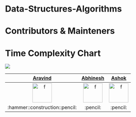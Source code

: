 # Data-Structures-Algorithms

# Contributors & Mainteners

<h1>Time Complexity Chart</h1>
<img src="https://miro.medium.com/max/2928/1*5ZLci3SuR0zM_QlZOADv8Q.jpeg"/>

<table>
    <thead>
        <tr>
            <th><a href="https://github.com/aravindr22">Aravind</a></th>
            <th><a href="https://github.com/Abhinesh77">Abhinesh</a></th>
            <th><a href="https://github.com/ashok-02">Ashok</a></th>
        </tr>
    </thead>
    <tbody>
        <tr>
            <td align="center"><a href="https://github.com/aravindr22"><img width="64" src="https://avatars2.githubusercontent.com/u/55151962" alt="f"></a></td>
            <td align="center"><a href="https://github.com/Abhinesh77"><img width="64" src="https://avatars0.githubusercontent.com/u/56187019" alt="f"></a></td>
            <td align="center"><a href="https://github.com/ashok-02"><img width="64" src="https://avatars3.githubusercontent.com/u/56188487" alt="f"></a></td>
        </tr>
        <tr>
            <td align="center"> :hammer::construction::pencil: </td>
            <td align="center"> :pencil: </td>
            <td align="center"> :pencil: </td>
        </tr>
    </tbody>
</table>